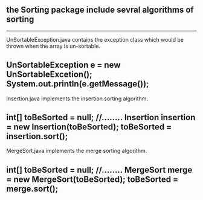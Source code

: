 ## the Sorting package include sevral algorithms of sorting ##
------------------------------------------------------------------
UnSortableException.java contains the exception class which would
be thrown when the array is un-sortable.

UnSortableException e = new UnSortableExcetion();
System.out.println(e.getMessage());
------------------------------------------------------------------
Insertion.java implements the insertion sorting algorithm.

int[] toBeSorted = null;
//........
Insertion insertion = new Insertion(toBeSorted);
toBeSorted = insertion.sort();
------------------------------------------------------------------
MergeSort.java implements the merge sorting algorithm.

int[] toBeSorted = null;
//........
MergeSort merge = new MergeSort(toBeSorted);
toBeSorted = merge.sort();
------------------------------------------------------------------
